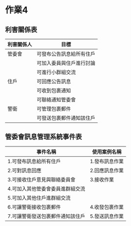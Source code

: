 # 作業4
## 利害關係表
|利害關係人|目標|
|--|--|
|管委會|可發布公告訊息給所有住戶
||可加入委員與住戶進行討論|
||可進行小群組交流|
|住戶|可回應公告訊息|
||可收到包裹通知|
||可聯絡通知管委會|
|警衛|可管理包裹郵件|
||可發送包裹郵件通知該住戶|
## 管委會訊息管理系統事件表
|事件名稱|使用案例名稱|
|---|---|
|1.可發布訊息給所有住戶|1.發布訊息作業|
|2.可對訊息回應|2.回應訊息作業
|3.可接收住戶意見與聯絡委員會|3.接收作業|
|4.可加入其他管委會委員進群組交流||
|5.可加入其他住戶進群組交流||
|6.可讓警衛接收包裹郵件|4.收發包裹作業|
|7.可讓警衛發送包裹郵件通知該住戶|5.發送訊息作業|






